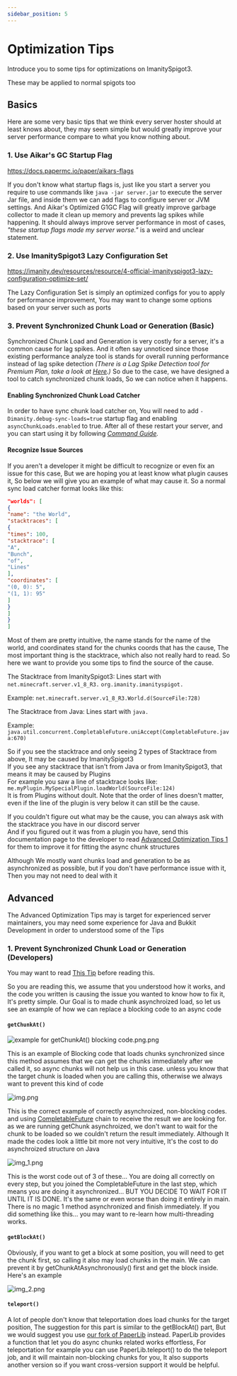 ```yaml
---
sidebar_position: 5
---
```


# Optimization Tips

Introduce you to some tips for optimizations on ImanitySpigot3.

These may be applied to normal spigots too

## Basics

Here are some very basic tips that we think every server hoster should at least knows about, they may seem simple but
would greatly improve your server performance compare to what you know nothing about.

### 1. Use Aikar's GC Startup Flag

https://docs.papermc.io/paper/aikars-flags

If you don't know what startup flags is, just like you start a server you require to use commands
like `java -jar server.jar` to execute the server Jar file, and inside them we can add flags to configure server or JVM
settings. And Aikar's Optimized G1GC Flag will greatly improve garbage collector to made it clean up memory and prevents
lag spikes while happening. It should always improve server performance in most of cases, *"these startup flags made my
server worse."* is a weird and unclear statement.

### 2. Use ImanitySpigot3 Lazy Configuration Set

https://imanity.dev/resources/resource/4-official-imanityspigot3-lazy-configuration-optimize-set/

The Lazy Configuration Set is simply an optimized configs for you to apply for performance improvement, You may want to
change some options based on your server such as ports

### 3. Prevent Synchronized Chunk Load or Generation (Basic)

Synchronized Chunk Load and Generation is very costly for a server, it's a common cause for lag spikes. And it often say
unnoticed since those existing performance analyze tool is stands for overall running performance instead of lag spike
detection *(There is a Lag Spike Detection tool for Premium Plan, take a look at [Here](https://docs.imanity.dev/).)* So
due to the case, we have designed a tool to catch synchronized chunk loads, So we can notice when it happens.

#### Enabling Synchronized Chunk Load Catcher

In order to have sync chunk load catcher on, You will need to add `-Dimanity.debug-sync-loads=true` startup flag and
enabling `asyncChunkLoads.enabled` to true. After all of these restart your server, and you can start using it by
following *[Command Guide](commands.md).*

#### Recognize Issue Sources

If you aren't a developer it might be difficult to recognize or even fix an issue for this case, But we are hoping you
at least know what plugin causes it, So below we will give you an example of what may cause it. So a normal sync load
catcher format looks like this:

```json
"worlds": [
{
"name": "the World",
"stacktraces": [
{
"times": 100,
"stacktrace": [
"A",
"Bunch",
"of",
"Lines"
],
"coordinates": [
"(0, 0): 5",
"(1, 1): 95"
]
}
]
}
]
```

Most of them are pretty intuitive, the name stands for the name of the world, and coordinates stand for the chunks
coords that has the cause, The most important thing is the stacktrace, which also not really hard to read. So here we
want to provide you some tips to find the source of the cause.

The Stacktrace from ImanitySpigot3: Lines start with `net.minecraft.server.v1_8_R3.` `org.imanity.imanityspigot.`

Example: `net.minecraft.server.v1_8_R3.World.d(SourceFile:728)`

The Stacktrace from Java: Lines start with `java.`

Example: `java.util.concurrent.CompletableFuture.uniAccept(CompletableFuture.java:670)`

So if you see the stacktrace and only seeing 2 types of Stacktrace from above, It may be caused by ImanitySpigot3  
If you see any stacktrace that isn't from Java or from ImanitySpigot3, that means it may be caused by Plugins  
For example you saw a line of stacktrace looks like: `me.myPlugin.MySpecialPlugin.loadWorld(SourceFile:124)`  
It is from Plugins without doult. Note that the order of lines doesn't matter, even if the line of the plugin is very
below it can still be the cause.

If you couldn't figure out what may be the cause, you can always ask with the stacktrace you have in our discord
server  
And if you figured out it was from a plugin you have, send this documentation page to the developer to
read [Advanced Optimization Tips 1](#prevent-synchronized-chunk-load-or-generation-developers) for them to improve it
for fitting the async chunk structures

Although We mostly want chunks load and generation to be as asynchronized as possible, but if you don't have performance
issue with it, Then you may not need to deal with it

## Advanced

The Advanced Optimization Tips may is target for experienced server maintainers, you may need some experience for Java
and Bukkit Development in order to understood some of the Tips

### 1. Prevent Synchronized Chunk Load or Generation (Developers)

You may want to read [This Tip](#prevent-synchronized-chunk-load-or-generation-basic) before reading this.

So you are reading this, we assume that you understood how it works, and the code you written is causing the issue you
wanted to know how to fix it, It's pretty simple. Our Goal is to made chunk asynchroized load, so let us see an example
of how we can replace a blocking code to an async code

#### `getChunkAt()`

![example for getChunkAt() blocking code.png.png](img/example-for-getchunkat-blocking-code.png)

This is an example of Blocking code that loads chunks synchronized since this method assumes that we can get the chunks
immediately after we called it, so async chunks will not help us in this case. unless you know that the target chunk is
loaded when you are calling this, otherwise we always want to prevent this kind of code

![img.png](img/example-for-getchunkat-non-blocking-code.png)

This is the correct example of correctly asynchroized, non-blocking codes. and
using [CompletableFuture](https://www.baeldung.com/java-completablefuture) chain to receive the result we are looking
for. as we are running getChunk asynchroized, we don't want to wait for the chunk to be loaded so we couldn't return the
result immediately. Although It made the codes look a little bit more not very intuitive, It's the cost to do
asynchroized structure on Java

![img_1.png](img/example-for-getchunkat-async-but-blocking.png)

This is the worst code out of 3 of these... You are doing all correctly on every step, but you joined the
CompletableFuture in the last step, which means you are doing it asynchronized... BUT YOU DECIDE TO WAIT FOR IT UNTIL IT
IS DONE. It's the same or even worse than doing it entirely in main. There is no magic 1 method asynchronized and finish
immediately. If you did something like this... you may want to re-learn how multi-threading works.

#### `getBlockAt()`

Obviously, if you want to get a block at some position, you will need to get the chunk first, so calling it also may
load chunks in the main. We can prevent it by getChunkAtAsynchronously() first and get the block inside. Here's an
example

![img_2.png](img/example-for-getblockat-non-blocking.png)

#### `teleport()`

A lot of people don't know that teleportation does load chunks for the target position, The suggestion for this part is
similar to the getBlockAt() part, But we would suggest you
use [our fork of PaperLib](https://github.com/Imanity-Software/PaperLib) instead. PaperLib provides a function that let
you do async chunks related works effortless, For teleportation for example you can use PaperLib.teleport() to do the
teleport job, and it will maintain non-blocking chunks for you, It also supports another version so if you want
cross-version support it would be helpful.